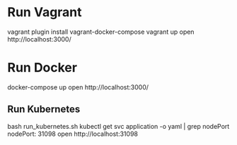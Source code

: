 # Run Vagrant
vagrant plugin install vagrant-docker-compose
vagrant up
open http://localhost:3000/

# Run Docker
docker-compose up
open http://localhost:3000/

## Run Kubernetes
bash run_kubernetes.sh
kubectl get svc application -o yaml | grep nodePort
    nodePort: 31098
open http://localhost:31098
